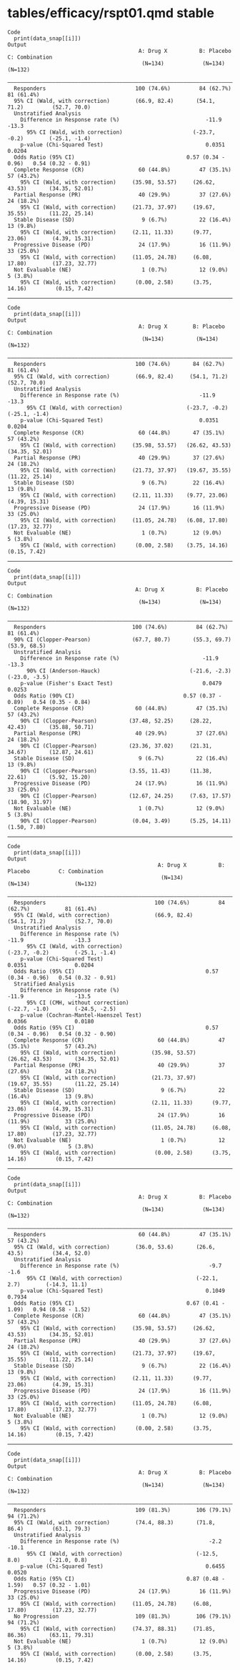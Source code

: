 # tables/efficacy/rspt01.qmd stable

    Code
      print(data_snap[[i]])
    Output
                                             A: Drug X          B: Placebo         C: Combination  
                                              (N=134)            (N=134)              (N=132)      
      —————————————————————————————————————————————————————————————————————————————————————————————
      Responders                            100 (74.6%)         84 (62.7%)           81 (61.4%)    
      95% CI (Wald, with correction)        (66.9, 82.4)       (54.1, 71.2)         (52.7, 70.0)   
      Unstratified Analysis                                                                        
        Difference in Response rate (%)                           -11.9                -13.3       
          95% CI (Wald, with correction)                      (-23.7, -0.2)        (-25.1, -1.4)   
        p-value (Chi-Squared Test)                                0.0351               0.0204      
      Odds Ratio (95% CI)                                   0.57 (0.34 - 0.96)   0.54 (0.32 - 0.91)
      Complete Response (CR)                 60 (44.8%)         47 (35.1%)           57 (43.2%)    
        95% CI (Wald, with correction)     (35.98, 53.57)     (26.62, 43.53)       (34.35, 52.01)  
      Partial Response (PR)                  40 (29.9%)         37 (27.6%)           24 (18.2%)    
        95% CI (Wald, with correction)     (21.73, 37.97)     (19.67, 35.55)       (11.22, 25.14)  
      Stable Disease (SD)                     9 (6.7%)          22 (16.4%)           13 (9.8%)     
        95% CI (Wald, with correction)     (2.11, 11.33)      (9.77, 23.06)        (4.39, 15.31)   
      Progressive Disease (PD)               24 (17.9%)         16 (11.9%)           33 (25.0%)    
        95% CI (Wald, with correction)     (11.05, 24.78)     (6.08, 17.80)        (17.23, 32.77)  
      Not Evaluable (NE)                      1 (0.7%)          12 (9.0%)             5 (3.8%)     
        95% CI (Wald, with correction)      (0.00, 2.58)      (3.75, 14.16)         (0.15, 7.42)   

---

    Code
      print(data_snap[[i]])
    Output
                                             A: Drug X        B: Placebo     C: Combination
                                              (N=134)          (N=134)          (N=132)    
      —————————————————————————————————————————————————————————————————————————————————————
      Responders                            100 (74.6%)       84 (62.7%)       81 (61.4%)  
      95% CI (Wald, with correction)        (66.9, 82.4)     (54.1, 71.2)     (52.7, 70.0) 
      Unstratified Analysis                                                                
        Difference in Response rate (%)                         -11.9            -13.3     
          95% CI (Wald, with correction)                    (-23.7, -0.2)    (-25.1, -1.4) 
        p-value (Chi-Squared Test)                              0.0351           0.0204    
      Complete Response (CR)                 60 (44.8%)       47 (35.1%)       57 (43.2%)  
        95% CI (Wald, with correction)     (35.98, 53.57)   (26.62, 43.53)   (34.35, 52.01)
      Partial Response (PR)                  40 (29.9%)       37 (27.6%)       24 (18.2%)  
        95% CI (Wald, with correction)     (21.73, 37.97)   (19.67, 35.55)   (11.22, 25.14)
      Stable Disease (SD)                     9 (6.7%)        22 (16.4%)       13 (9.8%)   
        95% CI (Wald, with correction)     (2.11, 11.33)    (9.77, 23.06)    (4.39, 15.31) 
      Progressive Disease (PD)               24 (17.9%)       16 (11.9%)       33 (25.0%)  
        95% CI (Wald, with correction)     (11.05, 24.78)   (6.08, 17.80)    (17.23, 32.77)
      Not Evaluable (NE)                      1 (0.7%)        12 (9.0%)         5 (3.8%)   
        95% CI (Wald, with correction)      (0.00, 2.58)    (3.75, 14.16)     (0.15, 7.42) 

---

    Code
      print(data_snap[[i]])
    Output
                                            A: Drug X          B: Placebo         C: Combination  
                                             (N=134)            (N=134)              (N=132)      
      ————————————————————————————————————————————————————————————————————————————————————————————
      Responders                           100 (74.6%)         84 (62.7%)           81 (61.4%)    
      90% CI (Clopper-Pearson)             (67.7, 80.7)       (55.3, 69.7)         (53.9, 68.5)   
      Unstratified Analysis                                                                       
        Difference in Response rate (%)                          -11.9                -13.3       
          90% CI (Anderson-Hauck)                            (-21.6, -2.3)        (-23.0, -3.5)   
        p-value (Fisher's Exact Test)                            0.0479               0.0253      
      Odds Ratio (90% CI)                                  0.57 (0.37 - 0.89)   0.54 (0.35 - 0.84)
      Complete Response (CR)                60 (44.8%)         47 (35.1%)           57 (43.2%)    
        90% CI (Clopper-Pearson)          (37.48, 52.25)     (28.22, 42.43)       (35.88, 50.71)  
      Partial Response (PR)                 40 (29.9%)         37 (27.6%)           24 (18.2%)    
        90% CI (Clopper-Pearson)          (23.36, 37.02)     (21.31, 34.67)       (12.87, 24.61)  
      Stable Disease (SD)                    9 (6.7%)          22 (16.4%)           13 (9.8%)     
        90% CI (Clopper-Pearson)          (3.55, 11.43)      (11.38, 22.61)       (5.92, 15.20)   
      Progressive Disease (PD)              24 (17.9%)         16 (11.9%)           33 (25.0%)    
        90% CI (Clopper-Pearson)          (12.67, 24.25)     (7.63, 17.57)        (18.90, 31.97)  
      Not Evaluable (NE)                     1 (0.7%)          12 (9.0%)             5 (3.8%)     
        90% CI (Clopper-Pearson)           (0.04, 3.49)      (5.25, 14.11)         (1.50, 7.80)   

---

    Code
      print(data_snap[[i]])
    Output
                                                   A: Drug X          B: Placebo         C: Combination  
                                                    (N=134)            (N=134)              (N=132)      
      ———————————————————————————————————————————————————————————————————————————————————————————————————
      Responders                                  100 (74.6%)         84 (62.7%)           81 (61.4%)    
      95% CI (Wald, with correction)              (66.9, 82.4)       (54.1, 71.2)         (52.7, 70.0)   
      Unstratified Analysis                                                                              
        Difference in Response rate (%)                                 -11.9                -13.3       
          95% CI (Wald, with correction)                            (-23.7, -0.2)        (-25.1, -1.4)   
        p-value (Chi-Squared Test)                                      0.0351               0.0204      
      Odds Ratio (95% CI)                                         0.57 (0.34 - 0.96)   0.54 (0.32 - 0.91)
      Stratified Analysis                                                                                
        Difference in Response rate (%)                                 -11.9                -13.5       
          95% CI (CMH, without correction)                          (-22.7, -1.0)        (-24.5, -2.5)   
        p-value (Cochran-Mantel-Haenszel Test)                          0.0366               0.0180      
      Odds Ratio (95% CI)                                         0.57 (0.34 - 0.96)   0.54 (0.32 - 0.90)
      Complete Response (CR)                       60 (44.8%)         47 (35.1%)           57 (43.2%)    
        95% CI (Wald, with correction)           (35.98, 53.57)     (26.62, 43.53)       (34.35, 52.01)  
      Partial Response (PR)                        40 (29.9%)         37 (27.6%)           24 (18.2%)    
        95% CI (Wald, with correction)           (21.73, 37.97)     (19.67, 35.55)       (11.22, 25.14)  
      Stable Disease (SD)                           9 (6.7%)          22 (16.4%)           13 (9.8%)     
        95% CI (Wald, with correction)           (2.11, 11.33)      (9.77, 23.06)        (4.39, 15.31)   
      Progressive Disease (PD)                     24 (17.9%)         16 (11.9%)           33 (25.0%)    
        95% CI (Wald, with correction)           (11.05, 24.78)     (6.08, 17.80)        (17.23, 32.77)  
      Not Evaluable (NE)                            1 (0.7%)          12 (9.0%)             5 (3.8%)     
        95% CI (Wald, with correction)            (0.00, 2.58)      (3.75, 14.16)         (0.15, 7.42)   

---

    Code
      print(data_snap[[i]])
    Output
                                             A: Drug X          B: Placebo         C: Combination  
                                              (N=134)            (N=134)              (N=132)      
      —————————————————————————————————————————————————————————————————————————————————————————————
      Responders                             60 (44.8%)         47 (35.1%)           57 (43.2%)    
      95% CI (Wald, with correction)        (36.0, 53.6)       (26.6, 43.5)         (34.4, 52.0)   
      Unstratified Analysis                                                                        
        Difference in Response rate (%)                            -9.7                 -1.6       
          95% CI (Wald, with correction)                       (-22.1, 2.7)        (-14.3, 11.1)   
        p-value (Chi-Squared Test)                                0.1049               0.7934      
      Odds Ratio (95% CI)                                   0.67 (0.41 - 1.09)   0.94 (0.58 - 1.52)
      Complete Response (CR)                 60 (44.8%)         47 (35.1%)           57 (43.2%)    
        95% CI (Wald, with correction)     (35.98, 53.57)     (26.62, 43.53)       (34.35, 52.01)  
      Partial Response (PR)                  40 (29.9%)         37 (27.6%)           24 (18.2%)    
        95% CI (Wald, with correction)     (21.73, 37.97)     (19.67, 35.55)       (11.22, 25.14)  
      Stable Disease (SD)                     9 (6.7%)          22 (16.4%)           13 (9.8%)     
        95% CI (Wald, with correction)     (2.11, 11.33)      (9.77, 23.06)        (4.39, 15.31)   
      Progressive Disease (PD)               24 (17.9%)         16 (11.9%)           33 (25.0%)    
        95% CI (Wald, with correction)     (11.05, 24.78)     (6.08, 17.80)        (17.23, 32.77)  
      Not Evaluable (NE)                      1 (0.7%)          12 (9.0%)             5 (3.8%)     
        95% CI (Wald, with correction)      (0.00, 2.58)      (3.75, 14.16)         (0.15, 7.42)   

---

    Code
      print(data_snap[[i]])
    Output
                                             A: Drug X          B: Placebo         C: Combination  
                                              (N=134)            (N=134)              (N=132)      
      —————————————————————————————————————————————————————————————————————————————————————————————
      Responders                            109 (81.3%)        106 (79.1%)           94 (71.2%)    
      95% CI (Wald, with correction)        (74.4, 88.3)       (71.8, 86.4)         (63.1, 79.3)   
      Unstratified Analysis                                                                        
        Difference in Response rate (%)                            -2.2                -10.1       
          95% CI (Wald, with correction)                       (-12.5, 8.0)         (-21.0, 0.8)   
        p-value (Chi-Squared Test)                                0.6455               0.0520      
      Odds Ratio (95% CI)                                   0.87 (0.48 - 1.59)   0.57 (0.32 - 1.01)
      Progressive Disease (PD)               24 (17.9%)         16 (11.9%)           33 (25.0%)    
        95% CI (Wald, with correction)     (11.05, 24.78)     (6.08, 17.80)        (17.23, 32.77)  
      No Progression                        109 (81.3%)        106 (79.1%)           94 (71.2%)    
        95% CI (Wald, with correction)     (74.37, 88.31)     (71.85, 86.36)       (63.11, 79.31)  
      Not Evaluable (NE)                      1 (0.7%)          12 (9.0%)             5 (3.8%)     
        95% CI (Wald, with correction)      (0.00, 2.58)      (3.75, 14.16)         (0.15, 7.42)   

